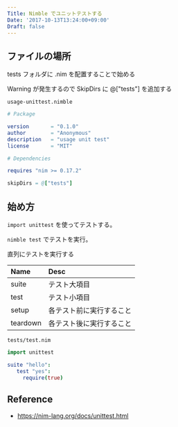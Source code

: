 ```yaml
---
Title: Nimble でユニットテストする
Date: '2017-10-13T13:24:00+09:00'
Draft: false
---
```


## ファイルの場所

tests フォルダに .nim を配置することで始める

Warning が発生するので SkipDirs に @["tests"] を追加する

`usage-unittest.nimble`

```nim
# Package

version       = "0.1.0"
author        = "Anonymous"
description   = "usage unit test"
license       = "MIT"

# Dependencies

requires "nim >= 0.17.2"

skipDirs = @["tests"]
```

## 始め方

`import unittest` を使ってテストする。

`nimble test` でテストを実行。

直列にテストを実行する

| Name     | Desc                     |
| :------- | :----------------------- |
| suite    | テスト大項目             |
| test     | テスト小項目             |
| setup    | 各テスト前に実行すること |
| teardown | 各テスト後に実行すること |

`tests/test.nim`

```nim
import unittest

suite "hello":
   test "yes":
     require(true)
```

## Reference

- https://nim-lang.org/docs/unittest.html
